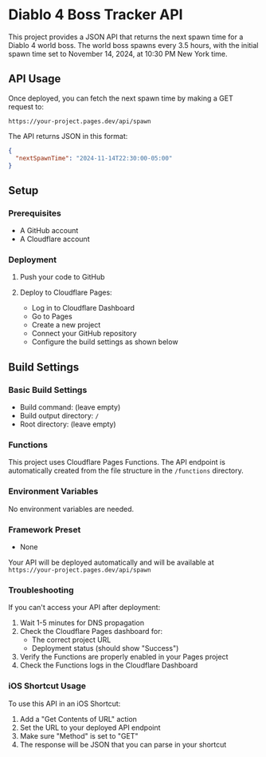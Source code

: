 # Diablo 4 Boss Tracker API

This project provides a JSON API that returns the next spawn time for a Diablo 4 world boss. The world boss spawns every 3.5 hours, with the initial spawn time set to November 14, 2024, at 10:30 PM New York time.

## API Usage

Once deployed, you can fetch the next spawn time by making a GET request to:
```
https://your-project.pages.dev/api/spawn
```

The API returns JSON in this format:
```json
{
  "nextSpawnTime": "2024-11-14T22:30:00-05:00"
}
```

## Setup

### Prerequisites

- A GitHub account
- A Cloudflare account

### Deployment

1. Push your code to GitHub

2. Deploy to Cloudflare Pages:
   - Log in to Cloudflare Dashboard
   - Go to Pages
   - Create a new project
   - Connect your GitHub repository
   - Configure the build settings as shown below

## Build Settings

### Basic Build Settings
- Build command: (leave empty)
- Build output directory: `/`
- Root directory: (leave empty)

### Functions
This project uses Cloudflare Pages Functions. The API endpoint is automatically created from the file structure in the `/functions` directory.

### Environment Variables
No environment variables are needed.

### Framework Preset
- None

Your API will be deployed automatically and will be available at `https://your-project.pages.dev/api/spawn`

### Troubleshooting

If you can't access your API after deployment:

1. Wait 1-5 minutes for DNS propagation
2. Check the Cloudflare Pages dashboard for:
   - The correct project URL
   - Deployment status (should show "Success")
3. Verify the Functions are properly enabled in your Pages project
4. Check the Functions logs in the Cloudflare Dashboard

### iOS Shortcut Usage

To use this API in an iOS Shortcut:

1. Add a "Get Contents of URL" action
2. Set the URL to your deployed API endpoint
3. Make sure "Method" is set to "GET"
4. The response will be JSON that you can parse in your shortcut